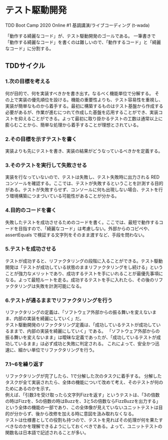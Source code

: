 # テスト駆動開発
TDD Boot Camp 2020 Online #1 基調講演/ライブコーディング (t-wada)

「動作する綺麗なコード」が、テスト駆動開発のゴールである。
一筆書きで「動作する綺麗なコード」を書くのは難しいので、「動作するコード」と「綺麗なコード」に分割する。

## TDDサイクル

### 1.次の目標を考える
何が目的で、何を実装すべきかを書き出す。なるべく機能単位で分解する。
その上で実装の優先順位を設ける。機能の重要性よりも、テスト容易性を重視し、実装が簡単なものから着手する。最初に構築するものはテスト基盤から作成する必要があるが、作業が進むにつれて作成した基盤を応用することができ、実装コストを抑えることができる。よって最初に取り掛かるテストの工数は通常以上に膨らむことから、簡単な処理から着手することが理想とされている。

### 2.その目標を示すテストを書く
実装よりも先にテストを書き、実装の結果がどうなっているべきかを定義する。

### 3.そのテストを実行して失敗させる
実装を行なっていないので、テストは失敗し、テスト失敗時に出力される RED コンソールを確認する。ここでは、テストが失敗するということを計測する目的がある。テストが失敗すらせず、コンソールに何も出現しない場合、テストを行う環境構築につまづいている可能性があることが分かる。

### 4.目的のコードを書く
失敗したテストを成功させるためのコードを書く。ここでは、最短で動作するコードを目指すので、「綺麗なコード」は考慮しない。外部からのコピペや、assertEquals で検証する文字列をそのまま渡すなど、手段を問わない。

### 5.テストを成功させる
テストが成功すると、リファクタリングの段階に入ることができる。テスト駆動開発は「テストが成功している状態のままリファクタリングをし続ける」ということが強力なメリットであり、成功するテストを手にいれることが最優先事項になる。よって最短ルートを走る。成功するテストを手に入れたら、その後のリファクタリングは失敗を計測可能になる。

### 6.テストが通るままでリファクタリングを行う
リファクタリングの定義は、「ソフトウェア外部からの振る舞いを変えないまま、内部の実装を綺麗にしていく」だ。  
テスト駆動開発のリファクタリング定義は、「成功しているテストが成功しているままで、内部の実装を綺麗にしていく」である。
「ソフトウェア外部からの振る舞いを変えないまま」は曖昧な定義であったが、「成功しているテストが成功しているまま」は必ず成功と失敗に判定される。
これによって、安全かつ迅速に、細かい単位でリファクタリングを行う。

### 7.1~6を繰り返す
リファクタリングが完了したら、1で分解した次のタスクに着手する。
分解したタスクが全て実装されたら、全体の機能について改めて考え、そのテストが何のためにあるのかを示す。  
例えば、「引数3を受け取ったら文字列Fizzを返す」というテストは、「3の倍数の時はFizzを、5の倍数の時はBuzzを、3と5の倍数ならFizzBuzzを出力する」という全体の機能の一部であり、この全体像が見えていないユニットテストは目的が分からず、後から改修を加える時に意図を汲み取れなくなる。  
テストは仕様書としての役割も持つので、テストを見ればその処理が何を果たすべきなのかを理解できるようにしておくべきである。よって、ユニットテストの関数名は日本語で記述されることが多い。
